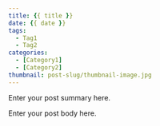 ```yaml
---
title: {{ title }}
date: {{ date }}
tags:
  - Tag1
  - Tag2
categories:
  - [Category1]
  - [Category2]
thumbnail: post-slug/thumbnail-image.jpg
---
```


Enter your post summary here.

<!-- more -->

Enter your post body here.
